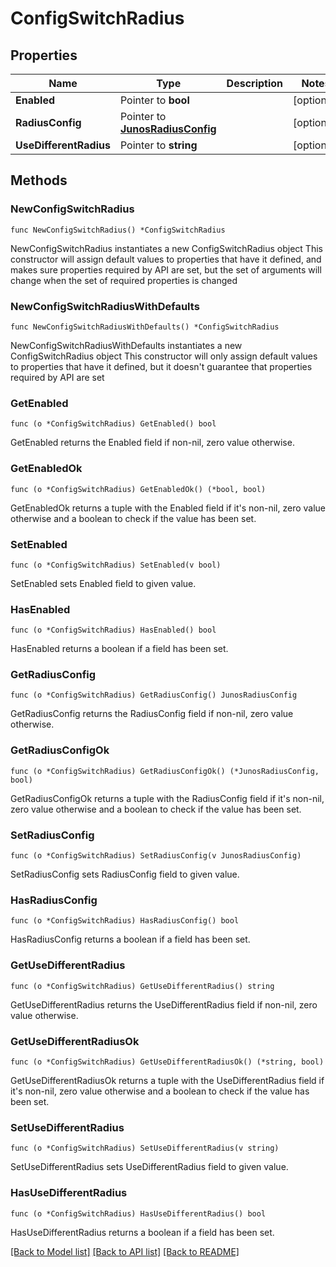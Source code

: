 # ConfigSwitchRadius

## Properties

Name | Type | Description | Notes
------------ | ------------- | ------------- | -------------
**Enabled** | Pointer to **bool** |  | [optional] 
**RadiusConfig** | Pointer to [**JunosRadiusConfig**](JunosRadiusConfig.md) |  | [optional] 
**UseDifferentRadius** | Pointer to **string** |  | [optional] 

## Methods

### NewConfigSwitchRadius

`func NewConfigSwitchRadius() *ConfigSwitchRadius`

NewConfigSwitchRadius instantiates a new ConfigSwitchRadius object
This constructor will assign default values to properties that have it defined,
and makes sure properties required by API are set, but the set of arguments
will change when the set of required properties is changed

### NewConfigSwitchRadiusWithDefaults

`func NewConfigSwitchRadiusWithDefaults() *ConfigSwitchRadius`

NewConfigSwitchRadiusWithDefaults instantiates a new ConfigSwitchRadius object
This constructor will only assign default values to properties that have it defined,
but it doesn't guarantee that properties required by API are set

### GetEnabled

`func (o *ConfigSwitchRadius) GetEnabled() bool`

GetEnabled returns the Enabled field if non-nil, zero value otherwise.

### GetEnabledOk

`func (o *ConfigSwitchRadius) GetEnabledOk() (*bool, bool)`

GetEnabledOk returns a tuple with the Enabled field if it's non-nil, zero value otherwise
and a boolean to check if the value has been set.

### SetEnabled

`func (o *ConfigSwitchRadius) SetEnabled(v bool)`

SetEnabled sets Enabled field to given value.

### HasEnabled

`func (o *ConfigSwitchRadius) HasEnabled() bool`

HasEnabled returns a boolean if a field has been set.

### GetRadiusConfig

`func (o *ConfigSwitchRadius) GetRadiusConfig() JunosRadiusConfig`

GetRadiusConfig returns the RadiusConfig field if non-nil, zero value otherwise.

### GetRadiusConfigOk

`func (o *ConfigSwitchRadius) GetRadiusConfigOk() (*JunosRadiusConfig, bool)`

GetRadiusConfigOk returns a tuple with the RadiusConfig field if it's non-nil, zero value otherwise
and a boolean to check if the value has been set.

### SetRadiusConfig

`func (o *ConfigSwitchRadius) SetRadiusConfig(v JunosRadiusConfig)`

SetRadiusConfig sets RadiusConfig field to given value.

### HasRadiusConfig

`func (o *ConfigSwitchRadius) HasRadiusConfig() bool`

HasRadiusConfig returns a boolean if a field has been set.

### GetUseDifferentRadius

`func (o *ConfigSwitchRadius) GetUseDifferentRadius() string`

GetUseDifferentRadius returns the UseDifferentRadius field if non-nil, zero value otherwise.

### GetUseDifferentRadiusOk

`func (o *ConfigSwitchRadius) GetUseDifferentRadiusOk() (*string, bool)`

GetUseDifferentRadiusOk returns a tuple with the UseDifferentRadius field if it's non-nil, zero value otherwise
and a boolean to check if the value has been set.

### SetUseDifferentRadius

`func (o *ConfigSwitchRadius) SetUseDifferentRadius(v string)`

SetUseDifferentRadius sets UseDifferentRadius field to given value.

### HasUseDifferentRadius

`func (o *ConfigSwitchRadius) HasUseDifferentRadius() bool`

HasUseDifferentRadius returns a boolean if a field has been set.


[[Back to Model list]](../README.md#documentation-for-models) [[Back to API list]](../README.md#documentation-for-api-endpoints) [[Back to README]](../README.md)


